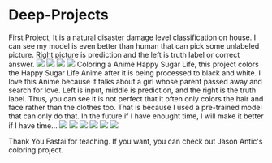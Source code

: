# Deep-Projects

First Project, It is a natural disaster damage level classification on house. I can see my model is even better than human that can pick some unlabeled picture.
Right picture is prediction and the left is truth label or correct answer.
<img src="https://forums.fast.ai/uploads/default/original/3X/4/2/4205801776f93beba33ba9715a9ba30cd7be523b.jpeg">
<img src="https://forums.fast.ai/uploads/default/original/3X/4/2/4205801776f93beba33ba9715a9ba30cd7be523b.jpeg">
<img src="https://forums.fast.ai/uploads/default/original/3X/b/3/b37a48e2fe7f5a406bc0e0a9568d14f322368f8e.jpeg">
<img src="https://forums.fast.ai/uploads/default/original/3X/a/e/aed819973a7f9a85ef521c5c1914638b1d90ea3d.jpeg">
Coloring a Anime Happy Sugar Life, this project colors the Happy Sugar Life Anime after it is being processed to black and white. I love this Anime because it talks about a girl whose parent passed away and search for love.
Left is input, middle is prediction, and the right is the truth label.
Thus, you can see it is not perfect that it often only colors the hair and face rather than the clothes too. That is because I used a pre-trained model that can only do that. In the future if I have enought time, I will make it better if I have time...
<img src="https://forums.fast.ai/uploads/default/original/3X/9/7/972810f2af4994ca44d82f7f9f059b9e03cafd93.jpeg">
<img src="https://forums.fast.ai/uploads/default/original/3X/e/d/edc4443473b7c7e034645fa2546590301f9bc822.jpeg">
<img src="https://forums.fast.ai/uploads/default/original/3X/d/d/dd155f2451d4a093194754323065924d63c773ed.jpeg">
<img src="https://forums.fast.ai/uploads/default/original/3X/e/1/e1fcb5188a230989cc40413fd9574de23ae2048b.jpeg">
<img src="https://forums.fast.ai/uploads/default/original/3X/d/7/d7acc25a41d5b08f571ddf2fa6034c9ab6d56477.jpeg">
<img src="https://forums.fast.ai/uploads/default/original/3X/c/4/c4196b65edbe41a277e992eae9f0c5e60bcb897a.jpeg">

Thank You Fastai for teaching. If you want, you can check out Jason Antic's coloring project. 
